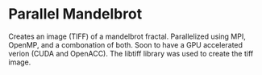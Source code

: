 Parallel Mandelbrot
==========

Creates an image (TIFF) of a mandelbrot fractal. Parallelized using MPI, OpenMP, and a combonation of both. Soon to have a GPU accelerated verion (CUDA and OpenACC). The libtiff library was used to create the tiff image. 
